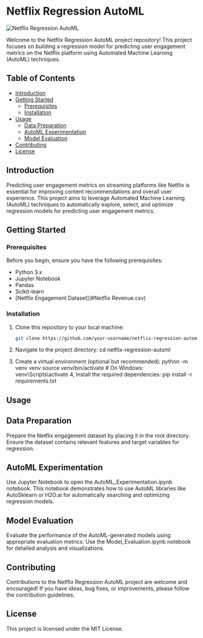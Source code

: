 # Netflix Regression AutoML

![Netflix Regression AutoML](https://example.com/netflix_regression_automl.png)

Welcome to the Netflix Regression AutoML project repository! This project focuses on building a regression model for predicting user engagement metrics on the Netflix platform using Automated Machine Learning (AutoML) techniques.

## Table of Contents

- [Introduction](#introduction)
- [Getting Started](#getting-started)
  - [Prerequisites](#prerequisites)
  - [Installation](#installation)
- [Usage](#usage)
  - [Data Preparation](#data-preparation)
  - [AutoML Experimentation](#automl-experimentation)
  - [Model Evaluation](#model-evaluation)
- [Contributing](#contributing)
- [License](#license)

## Introduction

Predicting user engagement metrics on streaming platforms like Netflix is essential for improving content recommendations and overall user experience. This project aims to leverage Automated Machine Learning (AutoML) techniques to automatically explore, select, and optimize regression models for predicting user engagement metrics.

## Getting Started

### Prerequisites

Before you begin, ensure you have the following prerequisites:

- Python 3.x
- Jupyter Notebook
- Pandas
- Scikit-learn
- [Netflix Engagement Dataset](#Netflix Revenue.csv)

### Installation

1. Clone this repository to your local machine:

   ```bash
   git clone https://github.com/your-username/netflix-regression-automl.git
2. Navigate to the project directory:
     cd netflix-regression-automl
3. Create a virtual environment (optional but recommended):
      python -m venv venv
      source venv/bin/activate  # On Windows: venv\Scripts\activate
4, Install the required dependencies:
      pip install -r requirements.txt

## Usage
## Data Preparation

Prepare the Netflix engagement dataset by placing it in the root directory. Ensure the dataset contains relevant features and target variables for regression.
## AutoML Experimentation

Use Jupyter Notebook to open the AutoML_Experimentation.ipynb notebook. This notebook demonstrates how to use AutoML libraries like AutoSklearn or H2O.ai for automatically searching and optimizing regression models.
## Model Evaluation

Evaluate the performance of the AutoML-generated models using appropriate evaluation metrics. Use the Model_Evaluation.ipynb notebook for detailed analysis and visualizations.
## Contributing

Contributions to the Netflix Regression AutoML project are welcome and encouraged! If you have ideas, bug fixes, or improvements, please follow the contribution guidelines.
## License

This project is licensed under the MIT License.
